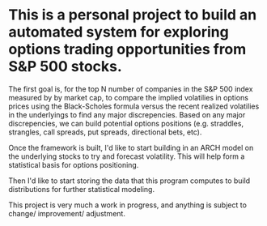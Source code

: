 # This is a personal project to build an automated system for exploring options trading opportunities from S&P 500 stocks.

The first goal is, for the top N number of companies in the S&P 500 index measured by by market cap,  to compare the implied volatilies in options prices
using the Black-Scholes formula versus the recent realized volatilies in the underlyings to find any major discrepencies. Based on any major discrepencies,
we can build potential options positions (e.g. straddles, strangles, call spreads, put spreads, directional bets, etc).

Once the framework is built, I'd like to start building in an ARCH model on the underlying stocks to try and forecast volatility. This will help form a 
statistical basis for options positioning.

Then I'd like to start storing the data that this program computes to build distributions for further statistical modeling.

This project is very much a work in progress, and anything is subject to change/ improvement/ adjustment. 
